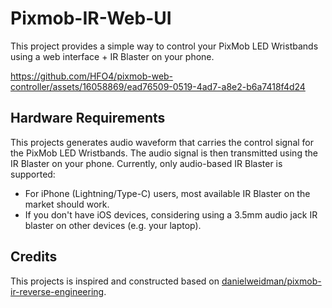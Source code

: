 # Pixmob-IR-Web-UI

This project provides a simple way to control your PixMob LED Wristbands using a web interface + IR Blaster on your phone.



https://github.com/HFO4/pixmob-web-controller/assets/16058869/ead76509-0519-4ad7-a8e2-b6a7418f4d24



## Hardware Requirements

This projects generates audio waveform that carries the control signal for the PixMob LED Wristbands. The audio signal is then transmitted using the IR Blaster on your phone. Currently, only audio-based IR Blaster is supported:

* For iPhone (Lightning/Type-C) users, most available IR Blaster on the market should work.
* If you don't have iOS devices, considering using a 3.5mm audio jack IR blaster on other devices (e.g. your laptop).

## Credits

This projects is inspired and constructed based on [danielweidman/pixmob-ir-reverse-engineering](https://github.com/danielweidman/pixmob-ir-reverse-engineering).
